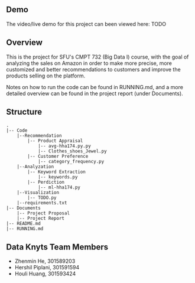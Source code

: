 ## Demo

The video/live demo for this project can been viewed here: 
TODO

## Overview

This is the project for SFU's CMPT 732 (Big Data I) course, with the goal of analyzing the sales on Amazon in order to make more precise, more
customized and better recommendations to customers and improve the products selling on the platform. 

Notes on how to run the code can be found in RUNNING.md, and a more detailed overview can be found in the project report (under Documents).

## Structure

```
.
|-- Code
    |--Recommendation
        |-- Product Appraisal
            |-- avg-hha174.py.py
            |-- Clothes_shoes_Jewel.py
        |-- Customer Preference
            |-- category_frequency.py
    |--Analyzation
        |-- Keyword Extraction
            |-- keywords.py
        |-- Perdiction
            |-- ml-hha174.py 
    |--Visualization
        |-- TODO.py
    |--requirements.txt
|-- Documents
    |-- Project Proposal
    |-- Project Report
|-- README.md
|-- RUNNING.md
```

## Data Knyts Team Members

- Zhenmin He, 301589203
- Hershil Piplani, 301591594
- Houli Huang, 301593424
